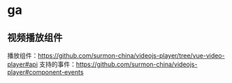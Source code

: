 # ga
## 视频播放组件
播放组件：https://github.com/surmon-china/videojs-player/tree/vue-video-player#api
支持的事件：https://github.com/surmon-china/videojs-player#component-events